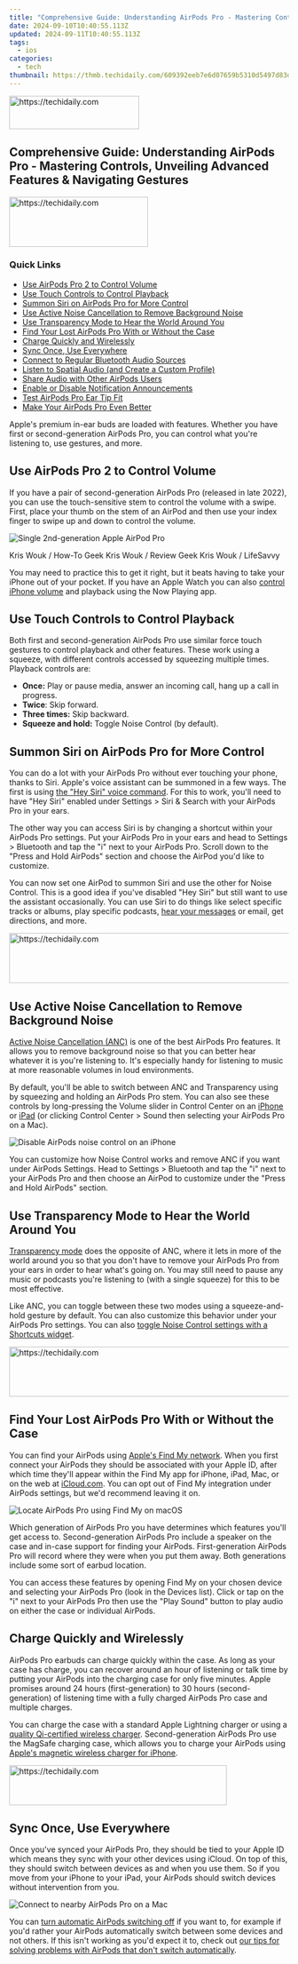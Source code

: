 ```yaml
---
title: "Comprehensive Guide: Understanding AirPods Pro - Mastering Controls, Unveiling Advanced Features & Navigating Gestures"
date: 2024-09-10T10:40:55.113Z
updated: 2024-09-11T10:40:55.113Z
tags:
  - ios
categories:
  - tech
thumbnail: https://thmb.techidaily.com/609392eeb7e6d07659b5310d5497d83d3c111a4e7e0b8902513730d25dcd2f24.png
---
```






<!-- affiliate ads begin -->
<a href="https://25home.pxf.io/c/5597632/2123471/16836" target="_top" id="2123471">
  <img src="//a.impactradius-go.com/display-ad/16836-2123471" border="0" alt="https://techidaily.com" width="234" height="60"/>
</a>
<img height="0" width="0" src="https://25home.pxf.io/i/5597632/2123471/16836" style="position:absolute;visibility:hidden;" border="0" />
<!-- affiliate ads end -->




## Comprehensive Guide: Understanding AirPods Pro - Mastering Controls, Unveiling Advanced Features & Navigating Gestures





<!-- affiliate ads begin -->
<a href="https://aligracehair.sjv.io/c/5597632/2115914/19272" target="_top" id="2115914">
  <img src="//a.impactradius-go.com/display-ad/19272-2115914" border="0" alt="https://techidaily.com" width="250" height="90"/>
</a>
<img height="0" width="0" src="https://aligracehair.sjv.io/i/5597632/2115914/19272" style="position:absolute;visibility:hidden;" border="0" />
<!-- affiliate ads end -->




### Quick Links

* [Use AirPods Pro 2 to Control Volume](https://screen-sharing-recording.techidaily.com/new-pinnaclescreenpro-capturing-like-a-pro-on-w10-for-2024/)
* [Use Touch Controls to Control Playback](https://some-knowledge.techidaily.com/frolicsome-media-repository-for-2024/)
* [Summon Siri on AirPods Pro for More Control](https://extra-skills.techidaily.com/2024-approved-premium-automotive-traffic-cam-exploration/)
* [Use Active Noise Cancellation to Remove Background Noise](https://some-techniques.techidaily.com/2024-approved-from-everyday-use-to-extraordinary-virtual-adventures-smartphone-vr-conversion-guide/)
* [Use Transparency Mode to Hear the World Around You](https://fox-access.techidaily.com/best-cutting-edge-tools-for-intro-edits-on-devices/)
* [Find Your Lost AirPods Pro With or Without the Case](https://win-howtos.techidaily.com/keyboard-not-working-heres-how-to-restore-full-functionality/)
* [Charge Quickly and Wirelessly](https://digital-screen-recording.techidaily.com/building-blocks-to-brilliance-crafting-circles-and-spheres-in-mc-for-2024/)
* [Sync Once, Use Everywhere](https://vp-tips.techidaily.com/new-in-2024-in-depth-analysis-of-premium-apps-to-boost-vtuber-audibility/)
* [Connect to Regular Bluetooth Audio Sources](https://fox-helps.techidaily.com/2024-approved-the-complete-seo-strategy-for-podcast-growth/)
* [Listen to Spatial Audio (and Create a Custom Profile)](https://www.howtogeek.com/885365/airpods-pro-controls-features-and-gestures-explained/#listen-to-spatial-audio-and-create-a-custom-profile)
* [Share Audio with Other AirPods Users](https://review-topics.techidaily.com/lava-data-retrieval-tool-restore-lost-data-from-lava-storm-5g-by-fonelab-android-recover-data/)
* [Enable or Disable Notification Announcements](https://android-unlock.techidaily.com/still-using-pattern-locks-with-samsung-galaxy-s24plus-tips-tricks-and-helpful-advice-by-drfone-android/)
* [Test AirPods Pro Ear Tip Fit](https://win11-tips.techidaily.com/getting-plain-in-windows-11-shapes/)
* [Make Your AirPods Pro Even Better](https://android-pokemon-go.techidaily.com/in-2024-how-and-where-to-find-a-shiny-stone-pokemon-for-oppo-find-n3-drfone-by-drfone-virtual-android/)

 Apple's premium in-ear buds are loaded with features. Whether you have first or second-generation AirPods Pro, you can control what you're listening to, use gestures, and more.

##  Use AirPods Pro 2 to Control Volume

 If you have a pair of second-generation AirPods Pro (released in late 2022), you can use the touch-sensitive stem to control the volume with a swipe. First, place your thumb on the stem of an AirPod and then use your index finger to swipe up and down to control the volume.

![Single 2nd-generation Apple AirPod Pro](https://static1.howtogeekimages.com/wordpress/wp-content/uploads/2023/04/52559421178_d85f169bc0_o.jpg) 

Kris Wouk / How-To Geek Kris Wouk / Review Geek Kris Wouk / LifeSavvy

 You may need to practice this to get it right, but it beats having to take your iPhone out of your pocket. If you have an Apple Watch you can also [control iPhone volume](https://youtube-docs.techidaily.com/n-2024-nixing-the-green-glow-youtubes-mac-solution-manual/) and playback using the Now Playing app.

##  Use Touch Controls to Control Playback

 Both first and second-generation AirPods Pro use similar force touch gestures to control playback and other features. These work using a squeeze, with different controls accessed by squeezing multiple times. Playback controls are:

* **Once:** Play or pause media, answer an incoming call, hang up a call in progress.
* **Twice**: Skip forward.
* **Three times:** Skip backward.
* **Squeeze and hold:** Toggle Noise Control (by default).

##  Summon Siri on AirPods Pro for More Control

 You can do a lot with your AirPods Pro without ever touching your phone, thanks to Siri. Apple's voice assistant can be summoned in a few ways. The first is using [the "Hey Siri" voice command](https://facebook-clips.techidaily.com/new-mastering-the-procedure-of-attaining-facebooks-blue-status-badge/). For this to work, you'll need to have "Hey Siri" enabled under Settings > Siri & Search with your AirPods Pro in your ears.

 The other way you can access Siri is by changing a shortcut within your AirPods Pro settings. Put your AirPods Pro in your ears and head to Settings > Bluetooth and tap the "i" next to your AirPods Pro. Scroll down to the "Press and Hold AirPods" section and choose the AirPod you'd like to customize.

 You can now set one AirPod to summon Siri and use the other for Noise Control. This is a good idea if you've disabled "Hey Siri" but still want to use the assistant occasionally. You can use Siri to do things like select specific tracks or albums, play specific podcasts, [hear your messages](https://location-social.techidaily.com/in-2024-how-to-fake-snapchat-location-without-jailbreak-on-apple-iphone-15-drfone-by-drfone-virtual-ios/) or email, get directions, and more.





<!-- affiliate ads begin -->
<a href="https://appsumo.8odi.net/c/5597632/2137411/7443" target="_top" id="2137411">
  <img src="//a.impactradius-go.com/display-ad/7443-2137411" border="0" alt="https://techidaily.com" width="600" height="90"/>
</a>
<img height="0" width="0" src="https://appsumo.8odi.net/i/5597632/2137411/7443" style="position:absolute;visibility:hidden;" border="0" />
<!-- affiliate ads end -->




##  Use Active Noise Cancellation to Remove Background Noise

[Active Noise Cancellation (ANC)](https://facebook-clips.techidaily.com/updated-step-by-step-sharing-twitch-on-your-fb-page-for-2024/) is one of the best AirPods Pro features. It allows you to remove background noise so that you can better hear whatever it is you're listening to. It's especially handy for listening to music at more reasonable volumes in loud environments.

 By default, you'll be able to switch between ANC and Transparency using by squeezing and holding an AirPods Pro stem. You can also see these controls by long-pressing the Volume slider in Control Center on an [iPhone](https://vimeo-videos.techidaily.com/in-2024-quick-vimeo-transformation-tips-easy-to-create-gifs/) or [iPad](https://screen-sharing-recording.techidaily.com/updated-in-2024-capturing-screen-content-on-huawei-mate-10-20-and-p-series-phones-via-built-in-recorders/) (or clicking Control Center > Sound then selecting your AirPods Pro on a Mac).

![Disable AirPods noise control on an iPhone](https://static1.howtogeekimages.com/wordpress/wp-content/uploads/2023/04/disable_noise_control_iphone.jpeg) 

 You can customize how Noise Control works and remove ANC if you want under AirPods Settings. Head to Settings > Bluetooth and tap the "i" next to your AirPods Pro and then choose an AirPod to customize under the "Press and Hold AirPods" section.

##  Use Transparency Mode to Hear the World Around You

[Transparency mode](https://some-techniques.techidaily.com/filmmakers-companion-the-finest-15-gopro-cine-luts-unveiled-for-2024/) does the opposite of ANC, where it lets in more of the world around you so that you don't have to remove your AirPods Pro from your ears in order to hear what's going on. You may still need to pause any music or podcasts you're listening to (with a single squeeze) for this to be most effective.

 Like ANC, you can toggle between these two modes using a squeeze-and-hold gesture by default. You can also customize this behavior under your AirPods Pro settings. You can also [toggle Noise Control settings with a Shortcuts widget](https://article-posts.techidaily.com/new-tips-and-tricks-erasing-unwanted-backdrops-for-2024/).





<!-- affiliate ads begin -->
<a href="https://unicoeye.pxf.io/c/5597632/2134236/18498" target="_top" id="2134236">
  <img src="//a.impactradius-go.com/display-ad/18498-2134236" border="0" alt="https://techidaily.com" width="728" height="90"/>
</a>
<img height="0" width="0" src="https://unicoeye.pxf.io/i/5597632/2134236/18498" style="position:absolute;visibility:hidden;" border="0" />
<!-- affiliate ads end -->




##  Find Your Lost AirPods Pro With or Without the Case

 You can find your AirPods using [Apple's Find My network](https://youtube-lab.techidaily.com/24-the-creators-guide-to-the-top-9-affordable-video-editing-apps/). When you first connect your AirPods they should be associated with your Apple ID, after which time they'll appear within the Find My app for iPhone, iPad, Mac, or on the web at [iCloud.com](http://www.icloud.com). You can opt out of Find My integration under AirPods settings, but we'd recommend leaving it on.

![Locate AirPods Pro using Find My on macOS](https://static1.howtogeekimages.com/wordpress/wp-content/uploads/2023/04/find_my_airpods.png) 

 Which generation of AirPods Pro you have determines which features you'll get access to. Second-generation AirPods Pro include a speaker on the case and in-case support for finding your AirPods. First-generation AirPods Pro will record where they were when you put them away. Both generations include some sort of earbud location.

 You can access these features by opening Find My on your chosen device and selecting your AirPods Pro (look in the Devices list). Click or tap on the "i" next to your AirPods Pro then use the "Play Sound" button to play audio on either the case or individual AirPods.

##  Charge Quickly and Wirelessly

 AirPods Pro earbuds can charge quickly within the case. As long as your case has charge, you can recover around an hour of listening or talk time by putting your AirPods into the charging case for only five minutes. Apple promises around 24 hours (first-generation) to 30 hours (second-generation) of listening time with a fully charged AirPods Pro case and multiple charges.

 You can charge the case with a standard Apple Lightning charger or using a [quality Qi-certified wireless charger](https://location-social.techidaily.com/in-2024-how-to-fake-snapchat-location-without-jailbreak-on-vivo-y02t-drfone-by-drfone-virtual-android/). Second-generation AirPods Pro use the MagSafe charging case, which allows you to charge your AirPods using [Apple's magnetic wireless charger for iPhone](https://techno-recovery.techidaily.com/mastering-regional-adjustments-how-to-update-regions-on-your-iphone/).





<!-- affiliate ads begin -->
<a href="https://aligracehair.sjv.io/c/5597632/2115949/19272" target="_top" id="2115949">
  <img src="//a.impactradius-go.com/display-ad/19272-2115949" border="0" alt="https://techidaily.com" width="392" height="72"/>
</a>
<img height="0" width="0" src="https://aligracehair.sjv.io/i/5597632/2115949/19272" style="position:absolute;visibility:hidden;" border="0" />
<!-- affiliate ads end -->




##  Sync Once, Use Everywhere

 Once you've synced your AirPods Pro, they should be tied to your Apple ID which means they sync with your other devices using iCloud. On top of this, they should switch between devices as and when you use them. So if you move from your iPhone to your iPad, your AirPods should switch devices without intervention from you.

![Connect to nearby AirPods Pro on a Mac](https://static1.howtogeekimages.com/wordpress/wp-content/uploads/2023/04/airpods_pro_connect_mac.png) 

 You can [turn automatic AirPods switching off](https://vp-tips.techidaily.com/new-the-art-and-science-of-writing-smart-slug-lines/) if you want to, for example if you'd rather your AirPods automatically switch between some devices and not others. If this isn't working as you'd expect it to, check out [our tips for solving problems with AirPods that don't switch automatically](https://review-topics.techidaily.com/possible-solutions-to-restore-deleted-videos-from-90-lite-by-fonelab-android-recover-video/).





<!-- affiliate ads begin -->
<span id="1542129">
					<video width="864" height="1152" style="cursor:pointer"
           poster="//a.impactradius-go.com/display-clicktoplayimage/1542129.png"
           onclick="if(!this.playClicked){this.play();this.setAttribute('controls',true);this.playClicked=true;}">
	   <source src="//a.impactradius-go.com/display-ad/16836-1542129">
	   <img src="//a.impactradius-go.com/display-clicktoplayimage/1542129.png" style="border: none; height: 100%; width: 100%; object-fit: contain">
	</video>
	<div style="width:540px;text-align:center"><a href="javascript:window.open(decodeURIComponent('https%3A%2F%2F25home.pxf.io%2Fc%2F5597632%2F1542129%2F16836'), '_blank');void(0);">Click here</a></div>
</span>
<img height="0" width="0" src="https://imp.pxf.io/i/5597632/1542129/16836" style="position:absolute;visibility:hidden;" border="0" />
<!-- affiliate ads end -->




##  Connect to Regular Bluetooth Audio Sources

 You can also use your AirPods as regular wireless earbuds with any [Bluetooth](https://article-posts.techidaily.com/2024-approved-insta-to-tik-integration-masterclass/) audio source. They'll remain tied to your Apple ID and can't be linked to another Apple device. You can switch back to your iPhone, iPad, and so on at any time.

 To do this, put your AirPods Pro in the case and leave the top open. Press and hold the button on the back of the case for a few seconds until the LED indicator starts to blink white. Your AirPods are now in pairing mode. Use your device's Bluetooth menu to find and sync your AirPods.

![Nintendo Switch found AirPods](https://static1.howtogeekimages.com/wordpress/wp-content/uploads/2022/06/nintendo_switch_found_airpods.jpg) 

 You can use this trick to [sync your AirPods with a Nintendo Switch](https://audio-shaping.techidaily.com/new-the-ultimate-guide-8-premium-rain-impact-noises-for-creative-projects-for-2024/) or [even an Android phone](https://instagram-video-files.techidaily.com/updated-the-trap-of-tricksy-traffic-instagrams-hidden-hazard-for-2024/).

##  Listen to Spatial Audio (and Create a Custom Profile)

[Spatial audio offers a simulated surround setup](https://android-unlock.techidaily.com/in-2024-pattern-locks-are-unsafe-secure-your-samsung-galaxy-a14-5g-phone-now-with-these-tips-by-drfone-android/) and it's a key feature of the AirPods Pro. You can listen to spatial audio sources like [Dolby Atmos](https://fix-guide.techidaily.com/how-to-revive-your-bricked-samsung-galaxy-s23-ultra-in-minutes-drfone-by-drfone-fix-android-problems-fix-android-problems/) via [Apple Music](https://ios-pokemon-go.techidaily.com/most-asked-questions-about-pokemon-go-battle-league-rewards-on-apple-iphone-13-pro-max-drfone-by-drfone-virtual-ios/) to get a more "immersive" listening experience. On top of this, AirPods Pro offer head tracking with spatial audio which makes for a more dynamic listening experience.

 The results won't be to everyone's tastes. Some music sounds less claustrophobic and fatiguing when listening in spatial audio, while others lack impact and leave you craving the "flat" stereo mix. It's worth a shot but what you listen to and your personal tastes will [heavily impact your head-tracking spatial audio experience](https://win11-tips.techidaily.com/rectifying-overlapping-app-symbols-on-pc-screen/). [Spatial audio also works with Netflix](https://smart-video-editing.techidaily.com/new-2024-approved-mastering-adobe-premiere-top-6-tricks-for-professional-grade-videos/) and other video streaming apps.

 You can enable spatial audio from Control Center by swiping down from the top-right corner of the screen on an iPhone or iPad, then long-pressing the Volume slider. Tap the "Spatial Audio" control in the bottom-right corner to choose between head-tracking, fixed position, and off.

![Toggle spatial audio between head-tracking, fixed, and off](https://static1.howtogeekimages.com/wordpress/wp-content/uploads/2023/04/head_tracked_spatial_audio.jpg) 





<!-- affiliate ads begin -->
<a href="https://aligracehair.sjv.io/c/5597632/2115924/19272" target="_top" id="2115924">
  <img src="//a.impactradius-go.com/display-ad/19272-2115924" border="0" alt="https://techidaily.com" width="120" height="90"/>
</a>
<img height="0" width="0" src="https://aligracehair.sjv.io/i/5597632/2115924/19272" style="position:absolute;visibility:hidden;" border="0" />
<!-- affiliate ads end -->




 For a superior spatial audio experience, head to Settings > Bluetooth and tap the "i" next to your AirPods on an iPhone or iPad. Scroll down to the "Spatial Audio" section and tap "Personalized Spatial Audio" to [personalize spatial audio listening for your ears](https://bypass-frp.techidaily.com/in-2024-a-step-by-step-guide-on-using-adb-and-fastboot-to-remove-frp-lock-from-your-honor-magic-5-by-drfone-android/).





<!-- affiliate ads begin -->
<a href="https://25home.pxf.io/c/5597632/2123481/16836" target="_top" id="2123481">
  <img src="//a.impactradius-go.com/display-ad/16836-2123481" border="0" alt="https://techidaily.com" width="720" height="90"/>
</a>
<img height="0" width="0" src="https://25home.pxf.io/i/5597632/2123481/16836" style="position:absolute;visibility:hidden;" border="0" />
<!-- affiliate ads end -->




##  Share Audio with Other AirPods Users

 AirPods Pro, among Apple's other headphones (including Beats models), can be used with the Share Audio feature on iPhone and iPad. To use this, simply swipe down to reveal Control Center on the source iPhone then tap the "Now Playing" box followed by the AirPlay Audio icon.

![Share audio with AirPods Pro and other Apple wireless headphones](https://static1.howtogeekimages.com/wordpress/wp-content/uploads/2023/04/share_audio_iphone.jpg) 





<!-- affiliate ads begin -->
<a href="https://ephamedtechinc.pxf.io/c/5597632/2135473/26400" target="_top" id="2135473">
  <img src="//a.impactradius-go.com/display-ad/26400-2135473" border="0" alt="https://techidaily.com" width="728" height="90"/>
</a>
<img height="0" width="0" src="https://ephamedtechinc.pxf.io/i/5597632/2135473/26400" style="position:absolute;visibility:hidden;" border="0" />
<!-- affiliate ads end -->




 A list of sources will appear. Tap "Share Audio..." and bring the AirPods Pro or the iPhone they're paired with into range. Once paired, both sets of headphones or earbuds will have separate volume controls to control listening levels independently.





<!-- affiliate ads begin -->
<a href="https://ephamedtechinc.pxf.io/c/5597632/2136618/26400" target="_top" id="2136618">
  <img src="//a.impactradius-go.com/display-ad/26400-2136618" border="0" alt="https://techidaily.com" width="728" height="90"/>
</a>
<img height="0" width="0" src="https://ephamedtechinc.pxf.io/i/5597632/2136618/26400" style="position:absolute;visibility:hidden;" border="0" />
<!-- affiliate ads end -->




##  Enable or Disable Notification Announcements

 Your iPhone will attempt to use Siri to announce notifications while wearing your AirPods. You'll be asked to confirm this when you first set up your AirPods, and you can choose to [enable call announcements, standard notification announcements, and time-sensitive announcements](https://fox-access.techidaily.com/in-2024-why-are-my-instagram-photos-flipped-seeking-answers/) from various apps.

 You can change these preferences under Settings > Notifications > Announce Notifications or Settings > Phone > Announce Calls.

![Announce notifications on iPhone](https://static1.howtogeekimages.com/wordpress/wp-content/uploads/2023/04/announce_notifications_iphone.jpg) 





<!-- affiliate ads begin -->
<a href="https://aligracehair.sjv.io/c/5597632/2135419/19272" target="_top" id="2135419">
  <img src="//a.impactradius-go.com/display-ad/19272-2135419" border="0" alt="https://techidaily.com" width="728" height="90"/>
</a>
<img height="0" width="0" src="https://aligracehair.sjv.io/i/5597632/2135419/19272" style="position:absolute;visibility:hidden;" border="0" />
<!-- affiliate ads end -->








<!-- affiliate ads begin -->
<a href="https://ephamedtechinc.pxf.io/c/5597632/2123509/26400" target="_top" id="2123509">
  <img src="//a.impactradius-go.com/display-ad/26400-2123509" border="0" alt="https://techidaily.com" width="728" height="90"/>
</a>
<img height="0" width="0" src="https://ephamedtechinc.pxf.io/i/5597632/2123509/26400" style="position:absolute;visibility:hidden;" border="0" />
<!-- affiliate ads end -->




##  Test AirPods Pro Ear Tip Fit

 AirPods Pro are designed for a snug fit with your ear canal in order to block out as much environmental noise using passive isolation. If your ear tips are too large, they may be uncomfortable and fall out. If they're too small, they might not make a good seal and could also fall out.

 Test your fit under Settings > Bluetooth then tap the "i" next to your AirPods. Use the "Test Ear Tip Fit" setting while wearing both AirPos Pro. The test will tell you if your AirPods Pro tips are too small, but not necessarily if they're too big (you'll need to be the judge of comfort for yourself).

![Tips for 2nd-generation Apple AirPods Pro](https://static1.howtogeekimages.com/wordpress/wp-content/uploads/2023/04/52559169949_f0ca9c0c89_o.jpg) 

Kris Wouk / How-To Geek Kris Wouk / Review Geek Kris Wouk / LifeSavvy

 If you're not impressed by the included ear tips, you can buy some aftermarket accessories to [stop AirPods Pro falling out of your ears](https://facebook-video-share.techidaily.com/updated-crafting-successful-videos-on-youtube-for-beginners-for-2024/). Ear hooks are the obvious choice, but memory foam tips may provide a better seal with your ear for improved sound quality.

##  Make Your AirPods Pro Even Better

 AirPods Pro are arguably the [best wireless listening aids that Apple makes](https://android-unlock.techidaily.com/in-2024-how-to-show-wi-fi-password-on-vivo-v27-pro-by-drfone-android/). They fit better than standard AirPods, have Noise Control features including Transparency mode for convenience and safety, and they lack the [exorbitant price tag of the AirPods Max](https://www.reviewgeek.com/69945/airpods-max-review-premium-price-for-a-premium-experience/).

 But AirPods Pro aren't perfect. Get even more life out of your AirPods Pro with [the best aftermarket accessories](https://buynow-reviews.techidaily.com/unveiling-the-potential-of-mobvoi-ticwatch-pro-4g-a-revolutionary-approach-to-smartwatch-connectivity/).

<ins class="adsbygoogle"
     style="display:block"
     data-ad-format="autorelaxed"
     data-ad-client="ca-pub-7571918770474297"
     data-ad-slot="1223367746"></ins>



<ins class="adsbygoogle"
     style="display:block"
     data-ad-client="ca-pub-7571918770474297"
     data-ad-slot="8358498916"
     data-ad-format="auto"
     data-full-width-responsive="true"></ins>





<span class="atpl-alsoreadstyle">Also read:</span>
<div><ul>
<li><a href="https://fox-hovers.techidaily.com/new-ace-the-art-of-editing-say-goodbye-to-overflowing-tiktok-drafts-for-2024/"><u>[New] Ace the Art of Editing Say Goodbye to Overflowing TikTok Drafts for 2024</u></a></li>
<li><a href="https://facebook-record-videos.techidaily.com/new-essential-history-series-youtube-recommendations-for-learners-for-2024/"><u>[New] Essential History Series YouTube Recommendations for Learners for 2024</u></a></li>
<li><a href="https://some-techniques.techidaily.com/new-free-ai-hearing-and-handling-software/"><u>[New] Free AI Hearing and Handling Software</u></a></li>
<li><a href="https://facebook-video-recording.techidaily.com/new-uncovering-true-reflection-in-distorted-facebook-video/"><u>[New] Uncovering True Reflection in Distorted Facebook Video</u></a></li>
<li><a href="https://youtube-tips.techidaily.com/nlocking-youtube-sponsor-opportunities-via-famebit-methods-for-2024/"><u>[New] Unlocking YouTube Sponsor Opportunities via FameBit Methods for 2024</u></a></li>
<li><a href="https://video-capture.techidaily.com/new-unveiling-8-leading-cost-effective-open-source-video-solutions/"><u>[New] Unveiling 8 Leading Cost-Effective Open Source Video Solutions</u></a></li>
<li><a href="https://instagram-clips.techidaily.com/updated-2024-approved-simplified-guide-posting-igtv-on-stories/"><u>[Updated] 2024 Approved Simplified Guide Posting IGTV on Stories</u></a></li>
<li><a href="https://remote-screen-capture.techidaily.com/updated-2024-approved-terror-in-town-a-list-of-intense-zombie-games/"><u>[Updated] 2024 Approved Terror in Town A List of Intense Zombie Games</u></a></li>
<li><a href="https://extra-lessons.techidaily.com/updated-best-websites-to-access-text-styling-resources/"><u>[Updated] Best Websites to Access Text Styling Resources</u></a></li>
<li><a href="https://youtube-blog.techidaily.com/ed-in-2024-mastering-chroma-key-techniques-for-professional-videos/"><u>[Updated] In 2024, Mastering Chroma Key Techniques for Professional Videos</u></a></li>
<li><a href="https://instagram-video-files.techidaily.com/updated-instagram-influencers-list-25-top-influencers-you-should-know/"><u>[Updated] Instagram Influencers List 25 Top Influencers You Should Know</u></a></li>
<li><a href="https://facebook-clips.techidaily.com/updated-net-booster-fb-stories-repository-app/"><u>[Updated] Net Booster FB Stories Repository App</u></a></li>
<li><a href="https://os-tips.techidaily.com/1-is-any-antivirus-worth-your-time-on-an-iphone-the-surprising-answer/"><u>1. Is Any Antivirus Worth Your Time on an iPhone? The Surprising Answer</u></a></li>
<li><a href="https://youtube-videos.techidaily.com/2024-approved-elevate-content-discovery-the-tubebuddy-way/"><u>2024 Approved Elevate Content Discovery The TubeBuddy Way</u></a></li>
<li><a href="https://youtube-zero.techidaily.com/approved-monetization-tracker-tool-for-online-videos/"><u>2024 Approved Monetization Tracker Tool for Online Videos</u></a></li>
<li><a href="https://extra-skills.techidaily.com/2024-approved-navigating-the-world-of-adobe-storage-options-the-complete-review-and-comparisons/"><u>2024 Approved Navigating the World of Adobe Storage Options The Complete Review & Comparisons</u></a></li>
<li><a href="https://some-skills.techidaily.com/2024-approved-the-ultimate-guide-to-mastering-videos-with-vida/"><u>2024 Approved The Ultimate Guide to Mastering Videos with Vida</u></a></li>
<li><a href="https://os-tips.techidaily.com/a-step-by-step-guide-adding-exercises-to-your-apple-watch-by-hand/"><u>A Step-by-Step Guide: Adding Exercises to Your Apple Watch by Hand</u></a></li>
<li><a href="https://os-tips.techidaily.com/cant-be-patient-for-iphone-16-release-master-the-art-of-picking-the-best-alternative-in-apples-latest-offerings/"><u>Can't Be Patient for iPhone 16 Release? Master the Art of Picking the Best Alternative in Apple's Latest Offerings</u></a></li>
<li><a href="https://os-tips.techidaily.com/collaborative-tracking-made-easy-how-to-enable-shared-use-of-a-single-airtag/"><u>Collaborative Tracking Made Easy: How to Enable Shared Use of a Single AirTag</u></a></li>
<li><a href="https://hardware-reviews.techidaily.com/1723862736363-copilotplus-showcases-cutting-edge-snapdragon-notebooks-join-our-live-testing-event/"><u>Copilot+ Showcases Cutting-Edge Snapdragon Notebooks: Join Our Live Testing Event</u></a></li>
<li><a href="https://tech-hub.techidaily.com/creating-visual-content-using-ai-discover-how-to-leverage-my-gpt-bots-for-learning-and-beyond/"><u>Creating Visual Content Using AI: Discover How to Leverage My GPT Bots for Learning and Beyond</u></a></li>
<li><a href="https://os-tips.techidaily.com/crucial-11-points-you-need-to-review-while-acquiring-a-secondhand-iphone/"><u>Crucial 11 Points You Need To Review While Acquiring a Secondhand iPhone</u></a></li>
<li><a href="https://os-tips.techidaily.com/discover-how-to-retrieve-your-gps-tracking-data-from-ios-devices-a-simple-walkthrough-for-iphoneipad-users/"><u>Discover How to Retrieve Your GPS Tracking Data From iOS Devices - A Simple Walkthrough for iPhone/iPad Users</u></a></li>
<li><a href="https://os-tips.techidaily.com/discover-the-ultimate-6-alternatives-to-chatgpt-for-smartphones-boosting-digital-interactions-anywhere/"><u>Discover the Ultimate 6 Alternatives to ChatGPT for Smartphones, Boosting Digital Interactions Anywhere</u></a></li>
<li><a href="https://os-tips.techidaily.com/diy-iphone-fix-a-step-by-step-guide/"><u>DIY iPhone Fix: A Step-by-Step Guide</u></a></li>
<li><a href="https://os-tips.techidaily.com/efficiently-locating-texts-within-apples-messages-app-for-iphoneipad-users/"><u>Efficiently Locating Texts Within Apple's Messages App for iPhone/iPad Users</u></a></li>
<li><a href="https://os-tips.techidaily.com/efficiently-sending-bulky-files-via-icloud-mail-a-step-by-step-guide-for-iphone-mac-and-windows-users/"><u>Efficiently Sending Bulky Files via iCloud Mail: A Step-by-Step Guide for iPhone, Mac & Windows Users</u></a></li>
<li><a href="https://os-tips.techidaily.com/enhanced-performance-the-evolution-of-premium-fitness-applications/"><u>Enhanced Performance: The Evolution of Premium Fitness Applications</u></a></li>
<li><a href="https://os-tips.techidaily.com/epic-games-brings-fortnite-back-to-ios-devices-and-debuts-on-android-platform/"><u>Epic Games Brings Fortnite Back to iOS Devices and Debuts on Android Platform</u></a></li>
<li><a href="https://extra-information.techidaily.com/in-2024-advanced-psd-color-grading/"><u>In 2024, Advanced PSD Color Grading</u></a></li>
<li><a href="https://screen-mirror.techidaily.com/in-2024-effective-guide-to-cast-apple-iphone-15-plus-to-macbook-without-hindrance-drfone-by-drfone-ios/"><u>In 2024, Effective Guide to Cast Apple iPhone 15 Plus to MacBook without Hindrance | Dr.fone</u></a></li>
<li><a href="https://phone-solutions.techidaily.com/in-2024-life360-circle-everything-you-need-to-know-on-infinix-note-30-5g-drfone-by-drfone-virtual-android/"><u>In 2024, Life360 Circle Everything You Need to Know On Infinix Note 30 5G | Dr.fone</u></a></li>
<li><a href="https://instagram-video-files.techidaily.com/in-2024-mastering-the-art-of-secretive-insta-story-consumption/"><u>In 2024, Mastering the Art of Secretive Insta Story Consumption</u></a></li>
<li><a href="https://extra-guidance.techidaily.com/in-2024-maximize-your-experience-with-key-iphone-x-hacks/"><u>In 2024, Maximize Your Experience with Key iPhone X Hacks</u></a></li>
<li><a href="https://extra-approaches.techidaily.com/in-2024-perfect-5-monitors-to-boost-your-ps5/"><u>In 2024, Perfect 5 Monitors to Boost Your PS5</u></a></li>
<li><a href="https://android-pokemon-go.techidaily.com/in-2024-ultimate-guide-to-get-the-meltan-box-pokemon-go-for-oppo-a78-5g-drfone-by-drfone-virtual-android/"><u>In 2024, Ultimate guide to get the meltan box pokemon go For Oppo A78 5G | Dr.fone</u></a></li>
<li><a href="https://desktop-recording.techidaily.com/loom-lens-view-unveiling-screen-record-magic-for-2024/"><u>Loom Lens View Unveiling Screen Record Magic for 2024</u></a></li>
<li><a href="https://tech-hub.techidaily.com/mastering-chatgpt-a-step-by-step-guide-for-android-and-ios-users/"><u>Mastering ChatGPT: A Step-by-Step Guide for Android & iOS Users</u></a></li>
<li><a href="https://os-tips.techidaily.com/mastering-professional-email-management-a-top-ten-guide-to-utilizing-apples-mail-app-on-your-iphone/"><u>Mastering Professional Email Management: A Top-Ten Guide to Utilizing Apple's Mail App on Your iPhone</u></a></li>
<li><a href="https://os-tips.techidaily.com/maximizing-lifespan-top-7-strategies-for-enhanced-battery-durability-in-airpods-and-airpods-pro/"><u>Maximizing Lifespan: Top 7 Strategies for Enhanced Battery Durability in AirPods & AirPods Pro</u></a></li>
<li><a href="https://os-tips.techidaily.com/new-features-in-ios-174-exciting-updates-with-fresh-emojis-and-enhanced-podcast-support/"><u>New Features in iOS 17.4: Exciting Updates with Fresh Emojis & Enhanced Podcast Support!</u></a></li>
<li><a href="https://os-tips.techidaily.com/new-password-management-tool-embraces-passkey-authentication/"><u>New Password Management Tool Embraces Passkey Authentication</u></a></li>
<li><a href="https://os-tips.techidaily.com/qi2-wireless-charging-feature-unveiled-on-iphone-13-and-iphone-14/"><u>Qi2 Wireless Charging Feature Unveiled on iPhone 13 & iPhone 14</u></a></li>
<li><a href="https://os-tips.techidaily.com/quickly-secure-access-enhance-apple-id-recovery-in-just-five-easy-steps/"><u>Quickly Secure Access: Enhance Apple ID Recovery in Just Five Easy Steps!</u></a></li>
<li><a href="https://os-tips.techidaily.com/reevaluating-apple-arcade-why-you-should-consider-these-5-compelling-factors/"><u>Reevaluating Apple Arcade: Why You Should Consider These 5 Compelling Factors</u></a></li>
<li><a href="https://games-able.techidaily.com/revolutionize-gaming-and-productivity-the-4-reasons-to-choose-corsairs-icue-link/"><u>Revolutionize Gaming and Productivity - The 4 Reasons to Choose Corsair’s iCUE Link</u></a></li>
<li><a href="https://os-tips.techidaily.com/secure-your-apple-account-with-ios-163-the-new-feature-using-a-physical-security-key/"><u>Secure Your Apple Account with iOS 16.3: The New Feature Using a Physical Security Key</u></a></li>
<li><a href="https://os-tips.techidaily.com/stealthy-guide-to-reading-imessages-undetected-by-read-indicators/"><u>Stealthy Guide to Reading iMessages Undetected by Read Indicators</u></a></li>
<li><a href="https://os-tips.techidaily.com/step-by-step-guide-removing-cloned-phone-numbers-from-your-iphone-address-book/"><u>Step-by-Step Guide: Removing Cloned Phone Numbers From Your iPhone Address Book</u></a></li>
<li><a href="https://os-tips.techidaily.com/superior-alternative-styluses-to-the-apple-pencil-boost-creativity-and-productivity/"><u>Superior Alternative Styluses to the Apple Pencil: Boost Creativity and Productivity</u></a></li>
<li><a href="https://os-tips.techidaily.com/the-hidden-agenda-of-government-tracking-via-smartphone-notifications/"><u>The Hidden Agenda of Government Tracking via Smartphone Notifications</u></a></li>
<li><a href="https://win-forum.techidaily.com/the-leading-hubs-for-online-interaction-how-facebook-twitter-and-instagram-meet-youtube-challenge/"><u>The Leading Hubs for Online Interaction: How Facebook, Twitter & Instagram Meet YouTube Challenge</u></a></li>
<li><a href="https://os-tips.techidaily.com/the-shift-begins-as-iphones-embrace-universal-usb-c-port-technology/"><u>The Shift Begins as iPhones Embrace Universal USB-C Port Technology</u></a></li>
<li><a href="https://techtrends.techidaily.com/the-ultimate-solution-to-bootmgr-error-no-more-restart-loops/"><u>The Ultimate Solution to BOOTMGR Error: No More Restart Loops</u></a></li>
<li><a href="https://os-tips.techidaily.com/top-14-unnoticed-facetime-functions-boost-your-video-calls-today/"><u>Top 14 Unnoticed FaceTime Functions: Boost Your Video Calls Today</u></a></li>
<li><a href="https://os-tips.techidaily.com/top-rated-navigation-and-entertainment-apps-compatible-with-carplay/"><u>Top-Rated Navigation & Entertainment Apps Compatible with CarPlay</u></a></li>
<li><a href="https://os-tips.techidaily.com/troubleshooting-a-malfunctioning-iphone-touchscreen-effective-solutions/"><u>Troubleshooting a Malfunctioning iPhone Touchscreen: Effective Solutions</u></a></li>
<li><a href="https://os-tips.techidaily.com/uncover-hidden-gems-in-music-through-apple-music-radio-dont-miss-out/"><u>Uncover Hidden Gems in Music Through Apple Music Radio – Don't Miss Out!</u></a></li>
<li><a href="https://os-tips.techidaily.com/uncovering-concealed-images-on-your-iphone/"><u>Uncovering Concealed Images on Your iPhone</u></a></li>
<li><a href="https://extra-resources.techidaily.com/unityflip-blend-ios-and-macos-media-artfully/"><u>UnityFlip Blend iOS & macOS Media Artfully</u></a></li>
<li><a href="https://os-tips.techidaily.com/unlock-free-access-to-apple-devices-through-targets-exclusive-promotion/"><u>Unlock Free Access to Apple Devices Through Target's Exclusive Promotion</u></a></li>
<li><a href="https://os-tips.techidaily.com/unlock-the-secret-of-eternal-iphone-charges-exclusive-tips-for-constant-low-power-usage/"><u>Unlock the Secret of Eternal iPhone Charges: Exclusive Tips for Constant Low Power Usage</u></a></li>
<li><a href="https://os-tips.techidaily.com/unlocking-simplicity-using-assistive-features-to-convert-modern-iphones-into-fundamental-phones/"><u>Unlocking Simplicity: Using Assistive Features to Convert Modern iPhones Into Fundamental Phones</u></a></li>
<li><a href="https://os-tips.techidaily.com/unmatched-value-why-you-should-consider-the-iphone-13-as-your-next-phone/"><u>Unmatched Value: Why You Should Consider the iPhone 13 as Your Next Phone</u></a></li>
<li><a href="https://tech-savvy.techidaily.com/unveiling-the-new-era-of-abbyy-brand-what-lies-behind-it-discover-at-abbyy-reimagine/"><u>Unveiling the New Era of ABBYY Brand: What Lies Behind It? - Discover at ABBYY Reimagine!</u></a></li>
<li><a href="https://os-tips.techidaily.com/unveiling-the-top-choice-in-support-stands-a-comprehensive-review-of-kuxius-x3nova-pro-max-for-ipads/"><u>Unveiling the Top Choice in Support Stands: A Comprehensive Review of Kuxiu's X3nova Pro Max for iPads</u></a></li>
<li><a href="https://os-tips.techidaily.com/vision-pros-uncertain-horizon-my-apprehensions-about-the-impact-of-introducing-visionos-2/"><u>Vision Pro’s Uncertain Horizon: My Apprehensions About the Impact of Introducing visionOS 2</u></a></li>
<li><a href="https://howto.techidaily.com/why-does-my-honor-90-lite-keep-turning-off-by-itself-6-fixes-are-here-drfone-by-drfone-fix-android-problems-fix-android-problems/"><u>Why Does My Honor 90 Lite Keep Turning Off By Itself? 6 Fixes Are Here | Dr.fone</u></a></li>
<li><a href="https://os-tips.techidaily.com/why-samsungs-device-network-rivalries-apple-exploring-the-strength-of-their-unique-ecosystem/"><u>Why Samsung's Device Network Rivalries Apple: Exploring the Strength of Their Unique Ecosystem</u></a></li>
<li><a href="https://os-tips.techidaily.com/why-the-iphone-13-continues-to-be-an-excellent-buy/"><u>Why the iPhone 13 Continues to Be an Excellent Buy</u></a></li>
<li><a href="https://youtube-blog.techidaily.com/easy-guide-to-youtube-downloads-on-idevices/"><u>Your Easy Guide to YouTube Downloads on iDevices</u></a></li>
</ul></div>




